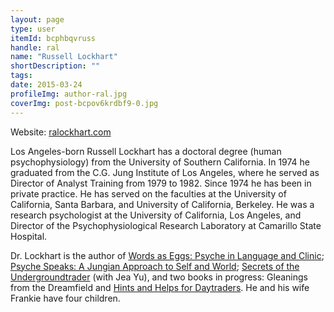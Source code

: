 ```yaml
---
layout: page
type: user
itemId: bcphbqvruss
handle: ral
name: "Russell Lockhart"
shortDescription: ""
tags:
date: 2015-03-24
profileImg: author-ral.jpg
coverImg: post-bcpov6krdbf9-0.jpg
---
```


Website: [ralockhart.com](http://ralockhart.com/)

Los Angeles-born Russell Lockhart has a doctoral degree (human psychophysiology) from the University of Southern California. In 1974 he graduated from the C.G. Jung Institute of Los Angeles, where he served as Director of Analyst Training from 1979 to 1982. Since 1974 he has been in private practice. He has served on the faculties at the University of California, Santa Barbara, and University of California, Berkeley. He was a research psychologist at the University of California, Los Angeles, and Director of the Psychophysiological Research Laboratory at Camarillo State Hospital. 

Dr. Lockhart is the author of [Words as Eggs: Psyche in Language and Clinic](https://www.amazon.com/Words-As-Eggs-Russell-Lockhart/dp/0911783008); [Psyche Speaks: A Jungian Approach to Self and World](https://www.amazon.com/Psyche-Speaks-Jungian-Approach-Paperback/dp/1630512699); [Secrets of the Undergroundtrader](https://www.amazon.com/Secrets-Undergroundtrader-Jea-Yu/dp/0071417370) (with Jea Yu), and two books in progress: Gleanings from the Dreamfield and [Hints and Helps for Daytraders](http://ralockhart.com/orderinfo.htm). He and his wife Frankie have four children.
